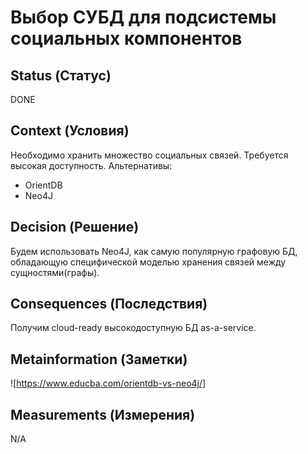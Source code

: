 # Выбор СУБД для подсистемы социальных компонентов

## Status (Статус)
DONE

## Context (Условия)
Необходимо хранить множество социальных связей. Требуется высокая доступность.
Альтернативы:
- OrientDB
- Neo4J

## Decision (Решение)
Будем использовать Neo4J, как самую популярную графовую БД, обладающую специфической моделью хранения связей между сущностями(графы).

## Consequences (Последствия)
Получим cloud-ready высокодоступную БД as-a-service.    

## Metainformation (Заметки)
![https://www.educba.com/orientdb-vs-neo4j/]

## Measurements (Измерения)
N/A
